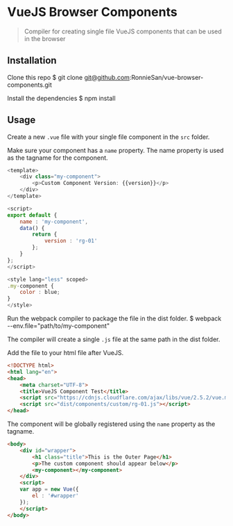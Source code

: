 # VueJS Browser Components

> Compiler for creating single file VueJS components that can be used in the browser

## Installation
Clone this repo
    $ git clone git@github.com:RonnieSan/vue-browser-components.git

Install the dependencies
    $ npm install

## Usage
Create a new `.vue` file with your single file component in the `src` folder.

Make sure your component has a `name` property.  The name property is used as the tagname for the component.

```javascript
<template>
    <div class="my-component">
        <p>Custom Component Version: {{version}}</p>
    </div>
</template>

<script>
export default {
    name : 'my-component',
    data() {
        return {
            version : 'rg-01'
        };
    }
};
</script>

<style lang="less" scoped>
.my-component {
    color : blue;
}
</style>
```

Run the webpack compiler to package the file in the dist folder.
    $ webpack --env.file="path/to/my-component"

The compiler will create a single `.js` file at the same path in the dist folder.

Add the file to your html file after VueJS.

```html
<!DOCTYPE html>
<html lang="en">
<head>
    <meta charset="UTF-8">
    <title>VueJS Component Test</title>
    <script src="https://cdnjs.cloudflare.com/ajax/libs/vue/2.5.2/vue.min.js"></script>
    <script src="dist/components/custom/rg-01.js"></script>
</head>
```

The component will be globally registered using the `name` property as the tagname.

```html
<body>
    <div id="wrapper">
        <h1 class="title">This is the Outer Page</h1>
        <p>The custom component should appear below</p>
        <my-component></my-component>
    </div>
    <script>
    var app = new Vue({
        el : '#wrapper'
    });
    </script>
</body>
```